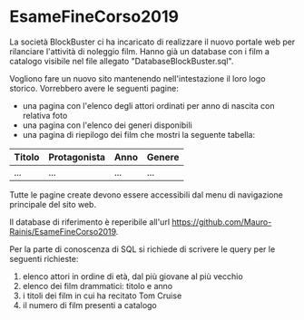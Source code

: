 # EsameFineCorso2019

La società BlockBuster ci ha incaricato di realizzare il nuovo portale web per rilanciare l'attività di noleggio film.
Hanno già un database con i film a catalogo visibile nel file allegato "DatabaseBlockBuster.sql".

Vogliono fare un nuovo sito mantenendo nell'intestazione il loro logo storico. Vorrebbero avere le seguenti pagine:

- una pagina con l'elenco degli attori ordinati per anno di nascita con relativa foto
- una pagina con l'elenco dei generi disponibili
- una pagina di riepilogo dei film che mostri la seguente tabella:

| Titolo | Protagonista | Anno | Genere |
| --- | --- | --- | --- |
| ... | ... | ... | ... |

Tutte le pagine create devono essere accessibili dal menu di navigazione principale del sito web.

Il database di riferimento è reperibile all'url https://github.com/Mauro-Rainis/EsameFineCorso2019.

Per la parte di conoscenza di SQL si richiede di scrivere le query per le seguenti richieste:

1. elenco attori in ordine di età, dal più giovane al più vecchio
2. elenco dei film drammatici: titolo e anno
3. i titoli dei film in cui ha recitato Tom Cruise
4. il numero di film presenti a catalogo
